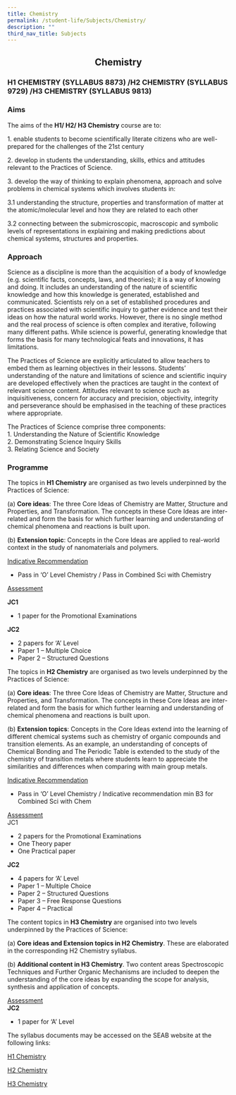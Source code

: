 ```yaml
---
title: Chemistry
permalink: /student-life/Subjects/Chemistry/
description: ""
third_nav_title: Subjects
---
```

## <center> Chemistry </center>

### H1 CHEMISTRY (SYLLABUS 8873) /H2 CHEMISTRY (SYLLABUS 9729) /H3 CHEMISTRY (SYLLABUS 9813)


### Aims

  

The aims of the **H1/ H2/ H3 Chemistry** course are to:

1\. enable students to become scientifically literate citizens who are well-prepared for the challenges of the 21st century

2\. develop in students the understanding, skills, ethics and attitudes relevant to the Practices of Science.

3\. develop the way of thinking to explain phenomena, approach and solve problems in chemical systems which involves students in:

3.1 understanding the structure, properties and transformation of matter at the atomic/molecular level and how they are related to each other

3.2 connecting between the submicroscopic, macroscopic and symbolic levels of representations in explaining and making predictions about chemical systems, structures and properties.

### Approach

  

Science as a discipline is more than the acquisition of a body of knowledge (e.g. scientific facts, concepts, laws, and theories); it is a way of knowing and doing. It includes an understanding of the nature of scientific knowledge and how this knowledge is generated, established and communicated. Scientists rely on a set of established procedures and practices associated with scientific inquiry to gather evidence and test their ideas on how the natural world works. However, there is no single method and the real process of science is often complex and iterative, following many different paths. While science is powerful, generating knowledge that forms the basis for many technological feats and innovations, it has limitations.

  

The Practices of Science are explicitly articulated to allow teachers to embed them as learning objectives in their lessons. Students’ understanding of the nature and limitations of science and scientific inquiry are developed effectively when the practices are taught in the context of relevant science content. Attitudes relevant to science such as inquisitiveness, concern for accuracy and precision, objectivity, integrity and perseverance should be emphasised in the teaching of these practices where appropriate.

  

The Practices of Science comprise three components: 
<br> 
1\. Understanding the Nature of Scientific Knowledge
<br>
2\. Demonstrating Science Inquiry Skills
<br>
3\. Relating Science and Society

### Programme

The topics in **H1 Chemistry** are organised as two levels underpinned by the Practices of Science:

(a) **Core ideas**: The three Core Ideas of Chemistry are Matter, Structure and Properties, and Transformation. The concepts in these Core Ideas are inter-related and form the basis for which further learning and understanding of chemical phenomena and reactions is built upon.

(b) **Extension topic**: Concepts in the Core Ideas are applied to real-world context in the study of nanomaterials and polymers.

<u>Indicative Recommendation</u>

*   Pass in ‘O’ Level Chemistry / Pass in Combined Sci with Chemistry

<u>Assessment</u>

**JC1**

*   1 paper for the Promotional Examinations

**JC2**

*   2 papers for ‘A’ Level
*   Paper 1 – Multiple Choice
*   Paper 2 – Structured Questions

The topics in **H2 Chemistry** are organised as two levels underpinned by the Practices of Science:

(a) **Core ideas**: The three Core Ideas of Chemistry are Matter, Structure and Properties, and Transformation. The concepts in these Core Ideas are inter-related and form the basis for which further learning and understanding of chemical phenomena and reactions is built upon.

(b) **Extension topics**: Concepts in the Core Ideas extend into the learning of different chemical systems such as chemistry of organic compounds and transition elements. As an example, an understanding of concepts of Chemical Bonding and The Periodic Table is extended to the study of the chemistry of transition metals where students learn to appreciate the similarities and differences when comparing with main group metals.

<u>Indicative Recommendation</u>

*   Pass in ‘O’ Level Chemistry / Indicative recommendation min B3 for Combined Sci with Chem

<u>Assessment</u><br>
JC1
*   2 papers for the Promotional Examinations
*   One Theory paper
*   One Practical paper

**JC2**

*   4 papers for ‘A’ Level
*   Paper 1 – Multiple Choice
*   Paper 2 – Structured Questions
*   Paper 3 – Free Response Questions
*   Paper 4 – Practical

The content topics in **H3 Chemistry** are organised into two levels underpinned by the Practices of Science:

(a) **Core ideas and Extension topics in H2 Chemistry**. These are elaborated in the corresponding H2 Chemistry syllabus.

(b) **Additional content in H3 Chemistry**. Two content areas Spectroscopic Techniques and Further Organic Mechanisms are included to deepen the understanding of the core ideas by expanding the scope for analysis, synthesis and application of concepts.

<u>Assessment</u><br>
**JC2**

*   1 paper for ‘A’ Level

The syllabus documents may be accessed on the SEAB website at the following links:

[H1 Chemistry](/files/8873_y22_sy.pdf)

[H2 Chemistry](/files/9729_y22_sy.pdf)

[H3 Chemistry](/files/9813_y22_sy.pdf)



